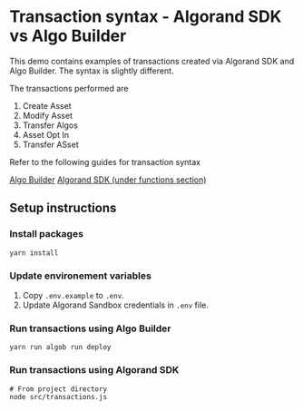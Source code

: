 # Transaction syntax - Algorand SDK vs Algo Builder
This demo contains examples of transactions created via Algorand SDK and Algo Builder. The syntax is slightly different.

The transactions performed are
1. Create Asset
2. Modify Asset
3. Transfer Algos
4. Asset Opt In
5. Transfer ASset

Refer to the following guides for transaction syntax

[Algo Builder](https://algobuilder.dev/guide/execute-transaction.html)
[Algorand SDK (under functions section)](https://algorand.github.io/js-algorand-sdk/modules.html)

## Setup instructions

### Install packages
```
yarn install
```

### Update environement variables
1. Copy `.env.example` to `.env`.
2. Update Algorand Sandbox credentials in `.env` file.

### Run transactions using Algo Builder
```
yarn run algob run deploy
```

### Run transactions using Algorand SDK
```
# From project directory
node src/transactions.js
```
